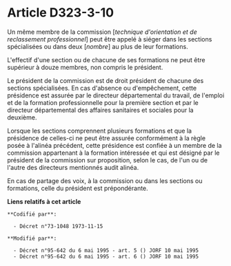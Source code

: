 # Article D323-3-10

Un même membre de la commission [*technique d'orientation et de reclassement professionnel*] peut être appelé à siéger dans
les sections spécialisées ou dans deux [*nombre*] au plus de leur formations.

L'effectif d'une section ou de chacune de ses formations ne peut être supérieur à douze membres, non compris le président.

Le président de la commission est de droit président de chacune des sections spécialisées. En cas d'absence ou d'empêchement,
cette présidence est assurée par le directeur départemental du travail, de l'emploi et de la formation professionnelle pour
la première section et par le directeur départemental des affaires sanitaires et sociales pour la deuxième.

Lorsque les sections comprennent plusieurs formations et que la présidence de celles-ci ne peut être assurée conformément à
la règle posée à l'alinéa précédent, cette présidence est confiée à un membre de la commission appartenant à la formation
intéressée et qui est désigné par le président de la commission sur proposition, selon le cas, de l'un ou de l'autre des
directeurs mentionnés audit alinéa.

En cas de partage des voix, à la commission ou dans les sections ou formations, celle du président est prépondérante.

**Liens relatifs à cet article**

	**Codifié par**:

	  - Décret n°73-1048 1973-11-15

	**Modifié par**:

	  - Décret n°95-642 du 6 mai 1995 - art. 5 () JORF 10 mai 1995
	  - Décret n°95-642 du 6 mai 1995 - art. 6 () JORF 10 mai 1995
